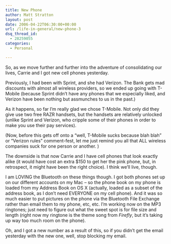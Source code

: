 ```yaml
---
title: New Phone
author: Matt Stratton
layout: post
date: 2006-04-22T06:30:00+00:00
url: /life-in-general/new-phone-3
dsq_thread_id:
  - 28259055
categories:
  - Personal

---
```

So, as we move further and further into the adventure of consolidating our lives, Carrie and I got new cell phones yesterday.

Previously, I had been with Sprint, and she had Verizon. The Bank gets mad discounts with almost all wireless providers, so we ended up going with T-Mobile (because Sprint didn&#8217;t have any phones that we especially liked, and Verizon have been nothing but assmunches to us in the past.)

As it happens, so far I&#8217;m really glad we chose T-Mobile. Not only did they give use two free RAZR handsets, but the handsets are relatively unlocked (unlike Sprint and Verizon, who cripple some of their phones in order to make you use their pay services).

(Now, before this gets off onto a &#8220;well, T-Mobile sucks because blah blah&#8221; or &#8220;Verizon rules&#8221; comment-fest, let me just remind you all that ALL wireless companies suck for one person or another. )

The downside is that now Carrie and I have cell phones that look exactly alike (it would have cost an extra $150 to get her the pink phone, but, in retrospect, it might have been the right choice). I think we&#8217;ll live, though.

I am LOVING the Bluetooth on these things though. I got both phones set up on our different accounts on my Mac &#8211; so the phone book on my phone is loaded from my Address Book on OS X (actually, loaded as a subset of the address book, as I don&#8217;t need EVERYONE on my cell phone). And it was so much easier to put pictures on the phone via the Bluetooth File Exchange rather than email them to my phone, etc, etc. I&#8217;m working now on the MP3 ringtones; just need to figure out what the sweet spot is for file size and length (right now my ringtone is the theme song from _Firefly_, but it&#8217;s taking up way too much room on the phone).

Oh, and I got a new number as a result of this, so if you didn&#8217;t get the email yesterday with the new one, well, stop blocking my email.